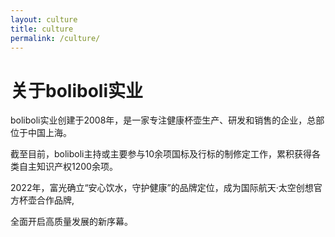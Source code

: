 ```yaml
---
layout: culture
title: culture
permalink: /culture/
---
```

<!DOCTYPE html>  
<html lang="zh-CN">  
<head>
	<meta charset="utf-8"> 
	<title>culture</title>
	<link rel="stylesheet" href="/css/bootstrap.min.css">  
	<script src="/js/bootstrap.min.js"></script>
</head>
<body>  
    <div class="background-image">  
        <div class="fixed-content">  
            <h1>关于boliboli实业</h1>  
            <p>boliboli实业创建于2008年，是一家专注健康杯壶生产、研发和销售的企业，总部位于中国上海。</p>  
            <p>截至目前，boliboli主持或主要参与10余项国标及行标的制修定工作，累积获得各类自主知识产权1200余项。</p> 
            <p>2022年，富光确立“安心饮水，守护健康”的品牌定位，成为国际航天·太空创想官方杯壶合作品牌,</p> 
            <p>全面开启高质量发展的新序幕。</p>
        </div>  

</body>  
</html>